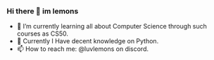### Hi there 👋 im lemons

- 🌱 I’m currently learning all about Computer Science through such courses as CS50.
- 🐍 Currently I Have decent knowledge on Python.
- 📫 How to reach me: @luvlemons on discord.

